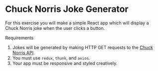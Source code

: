 # Chuck Norris Joke Generator

For this exercise you will make a simple React app which will display a Chuck Norris joke when the user clicks a button.

Requirements
1) Jokes will be generated by making HTTP GET requests to the [Chuck Norris API](http://www.icndb.com/api/). 
2) You must use `redux`, `thunk`, and `axios`. 
3) Your app must be responsive and styled creatively.
